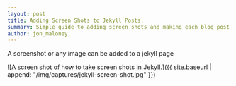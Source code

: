 ```yaml
---
layout: post
title: Adding Screen Shots to Jekyll Posts.
summary: Simple guide to adding screen shots and making each blog post easier to follow.
author: jon_maloney
---
```


A screenshot or any image can be added to a jekyll page 

![A screen shot of how to take screen shots in Jekyll.]({{ site.baseurl | append: "/img/captures/jekyll-screen-shot.jpg" }})
